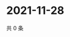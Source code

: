 # 2021-11-28

共 0 条

<!-- BEGIN WEIBO -->
<!-- 最后更新时间 Sun Nov 28 2021 16:13:16 GMT+0800 (China Standard Time) -->

<!-- END WEIBO -->
